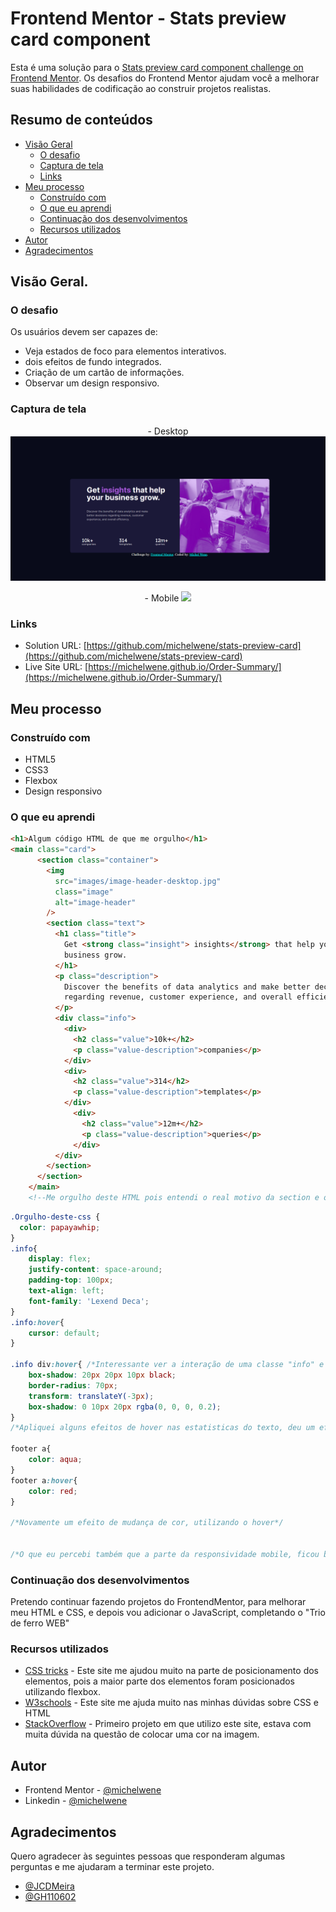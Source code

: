 # Frontend Mentor - Stats preview card component

Esta é uma solução para o [Stats preview card component challenge on Frontend Mentor](https://www.frontendmentor.io/challenges/stats-preview-card-component-8JqbgoU62). Os desafios do Frontend Mentor ajudam você a melhorar suas habilidades de codificação ao construir projetos realistas.

## Resumo de conteúdos

- [Visão Geral](#Visão-Geral)
  - [O desafio](#O-desafio)
  - [Captura de tela](#Captura-de-tela)
  - [Links](#Links)
- [Meu processo](#Meu-processo)
  - [Construído com](#Constrído-com)
  - [O que eu aprendi](#O-que-eu-aprendi)
  - [Continuação dos desenvolvimentos](#Continuação-dos-desenvolvimentos)
  - [Recursos utilizados](#Recursos-utilizados)
- [Autor](#Autor)
- [Agradecimentos](#Agradecimentos)


## Visão Geral.

### O desafio

Os usuários devem ser capazes de:

- Veja estados de foco para elementos interativos.
- dois efeitos de fundo integrados.
- Criação de um cartão de informações.
- Observar um design responsivo.
### Captura de tela

<p align="center">
- Desktop
<img src="images/Screenshot_1.png"/>
 </p>

<p align="center">
- Mobile
<img src="images/Frontend_Mentor_ Stats_preview_card_component.gif"/>
  </p>

### Links

- Solution URL: [https://github.com/michelwene/stats-preview-card](https://github.com/michelwene/stats-preview-card)
- Live Site URL: [https://michelwene.github.io/Order-Summary/](https://michelwene.github.io/Order-Summary/)

## Meu processo

### Construído com

- HTML5
- CSS3
- Flexbox
- Design responsivo
### O que eu aprendi

```html
<h1>Algum código HTML de que me orgulho</h1>
<main class="card">
      <section class="container">
        <img
          src="images/image-header-desktop.jpg"
          class="image"
          alt="image-header"
        />
        <section class="text">
          <h1 class="title">
            Get <strong class="insight"> insights</strong> that help your
            business grow.
          </h1>
          <p class="description">
            Discover the benefits of data analytics and make better decisions
            regarding revenue, customer experience, and overall efficiency.
          </p>
          <div class="info">
            <div>
              <h2 class="value">10k+</h2>
              <p class="value-description">companies</p>
            </div>
            <div>
              <h2 class="value">314</h2>
              <p class="value-description">templates</p>
            </div>
              <div>
                <h2 class="value">12m+</h2>
                <p class="value-description">queries</p>
              </div>
          </div>
        </section>
      </section>
    </main>
    <!--Me orgulho deste HTML pois entendi o real motivo da section e o da div, consegui compreender suas diferenças, e apliquei da melhor forma que consegui no HTML, desta forma consegui estruturar meu HTML, deixando tudo mais simples para o CSS.-->
```
```css
.Orgulho-deste-css {
  color: papayawhip;
}
.info{
    display: flex;
    justify-content: space-around;
    padding-top: 100px;
    text-align: left;
    font-family: 'Lexend Deca';
}
.info:hover{
    cursor: default;
}

.info div:hover{ /*Interessante ver a interação de uma classe "info" e uma "div" que é uma tag do HTML*/
    box-shadow: 20px 20px 10px black;
    border-radius: 70px;
    transform: translateY(-3px);
    box-shadow: 0 10px 20px rgba(0, 0, 0, 0.2);
}
/*Apliquei alguns efeitos de hover nas estatisticas do texto, deu um efeito muito legal no site.*/

footer a{
    color: aqua;
}
footer a:hover{
    color: red;
}

/*Novamente um efeito de mudança de cor, utilizando o hover*/


/*O que eu percebi também que a parte da responsividade mobile, ficou bem melhor que do projeto anterior "Order-Summary-component", a parte da responsividade respondeu melhor pois neste projeto, o HTML ficou bem melhor estruturado.
```

### Continuação dos desenvolvimentos


Pretendo continuar fazendo projetos do FrontendMentor, para melhorar meu HTML e CSS, e depois vou adicionar o JavaScript, completando o "Trio de ferro WEB"

### Recursos utilizados

- [CSS tricks](https://css-tricks.com/snippets/css/a-guide-to-flexbox/) - Este site me ajudou muito na parte de posicionamento dos elementos, pois a maior parte dos elementos foram posicionados utilizando flexbox.
- [W3schools](https://www.w3schools.com/css/default.asp) - Este site me ajuda muito nas minhas dúvidas sobre CSS e HTML
- [StackOverflow](https://stackoverflow.com/) - Primeiro projeto em que utilizo este site, estava com muita dúvida na questão de colocar uma cor na imagem.


## Autor

- Frontend Mentor - [@michelwene](https://www.frontendmentor.io/profile/michelwene)
- Linkedin - [@michelwene](https://www.linkedin.com/in/michelwene/)


## Agradecimentos

Quero agradecer às seguintes pessoas que responderam algumas perguntas e me ajudaram a terminar este projeto.
- [@JCDMeira](https://github.com/JCDMeira)
- [@GH110602](https://github.com/GH110602)

